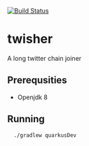 [![Build Status](https://travis-ci.org/kreigiron/twisher.svg?branch=master)](https://travis-ci.org/kreigiron/twisher)
# twisher
A long twitter chain joiner

## Prerequsities
* Openjdk 8


## Running
```
  ./gradlew quarkusDev 
```

